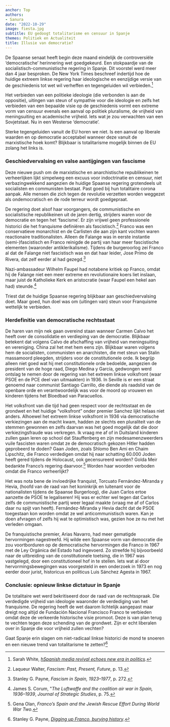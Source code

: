 ```yaml
---
anchor: Top
authors:
- Sanura
date: "2022-10-29"
image: fiesta.jpg
subtitle: EU gedoogt totalitarisme en censuur in Spanje
themes: Politiek en Actualiteit
title: Illusie van democratie?
---
```

De Spaanse senaat heeft begin deze maand eindelijk de controversiële ‘democratische’ herinnering wet goedgekeurd. Een stokpaardje van de socialistisch-communistische regering in Spanje. Dit voorstel werd meer dan 4 jaar besproken. De New York Times beschreef indertijd hoe de huidige extreem linkse regering haar ideologische en eenzijdige versie van de geschiedenis tot wet wil verheffen en tegengeluiden wil verbieden.[^1]

Het verbieden van een politieke ideologie (die verbonden is aan de oppositie), uitingen van steun of sympathie voor die ideologie en zelfs het verbieden van een bepaalde visie op de geschiedenis vormt een extreme vorm van censuur evenals een aanval op politiek pluralisme, de vrijheid van meningsuiting en academische vrijheid. Iets wat je zou verwachten van een Sovjetstaat. Nu in een Westerse ‘democratie’.

Sterke tegengeluiden vanuit de EU horen we niet. Is een aanval op liberale waarden en op democratie acceptabel wanneer deze vanuit de marxistische hoek komt? Blijkbaar is totalitarisme mogelijk binnen de EU zolang het links is. 

### Geschiedvervalsing en valse aantijgingen van fascisme

Deze nieuwe push om de marxistische en anarchistische republikeinen te verheerlijken lijkt simpelweg een excuus voor indoctrinatie en censuur, niet verbazingwekkend aangezien de huidige Spaanse regering grotendeels uit socialisten en communisten bestaat. Past goed bij hun totalitaire corona aanpak. Alle mensen die zich tegen de revolutie verzetten worden weggezet als ondemocratisch en de rode terreur wordt goedgepraat.

De regering doet alsof haar voorgangers, de communistische en socialistische republikeinen uit de jaren dertig, strijders waren voor de democratie en tegen het ‘fascisme’. Er zijn vrijwel geen professionele historici die het franquisme definiëren als fascistisch.[^2] Franco was een conservatieve monarchist en de Carlisten die aan zijn kant vochten waren reactionaire traditionalisten. Alleen de Falange was in eerste instantie (semi-)fascistisch en Franco reinigde de partij van haar meer fascistische elementen (waaronder antiklerikalisme). Tijdens de burgeroorlog zei Franco al dat de Falange niet fascistisch was en dat haar leider, Jose Primo de Rivera, dat zelf eerder al had gezegd.[^3]

Nazi-ambassadeur Wilhelm Faupel had notabene kritiek op Franco, omdat hij de Falange niet een meer extreme en revolutionaire koers liet inslaan, maar juist de Katholieke Kerk en aristocratie (waar Faupel een hekel aan had) steunde.[^4]

Triest dat de huidige Spaanse regering blijkbaar aan geschiedvervalsing doet. Maar goed, hun doel was om (uitingen van) steun voor Franquisme wettelijk te verbieden. 

### Herdefinitie van democratische rechtsstaat

De haren van mijn nek gaan overeind staan wanneer Carmen Calvo het heeft over de consolidatie en verdieping van de democratie. Blijkbaar betekent dat volgens Calvo de afschaffing van vrijheid van meningsuiting en vereniging. China zal het met hem eens zijn. Blijkbaar waren volgens hem de socialisten, communisten en anarchisten, die met steun van Stalin massamoord pleegden, strijders voor de constitutionele orde. Ik begrijp alleen niet goed wat hij met constitutionele orde bedoelde, aangezien de president van de hoge raad, Diego Medina y García, gedwongen werd ontslag te nemen door de regering van het extreem linkse volksfront (waar PSOE en de PCE deel van uitmaakten) in 1936. In Seville is er een straat genoemd naar communist Santiago Carrillo, die diende als raadslid van de openbare orde en verantwoordelijk was voor de moord op vrouwen en kinderen tijdens het Bloedbad van Paracuellos.

Het volksfront van die tijd had geen respect voor de rechtsstaat en de grondwet en het huidige “volksfront” onder premier Sanchez lijkt helaas niet anders.
Alhoewel het extreem linkse volksfront in 1936 via democratische verkiezingen aan de macht kwam, hadden ze slechts een pluraliteit van de stemmen gewonnen en zelfs daarvan was het goed mogelijk dat die door verkiezingsfraude was verkregen. Ik vraag me af of in Duitsland kinderen zullen gaan leren op school dat Stauffenberg en zijn medesamenzweerders vuile fascisten waren omdat ze de democratisch gekozen Hitler hadden geprobeerd te doden? Gaan Joden, zoals Shlomo Ben Ami en Chaim Lipschitz, die Franco verdedigen omdat hij naar schatting 60.000 Joden heeft gered tijdens de Holocaust, ook gecensureerd worden? Golda Meir bedankte Franco’s regering daarvoor.[^5]  Worden haar woorden verboden omdat die Franco verheerlijkt?

Het was nota bene de invloedrijke franquist, Torcuato Fernández-Miranda y Hevia, (hoofd van de raad van het koninkrijk en luitenant voor de nationalisten tijdens de Spaanse Burgerloog), die Juan Carlos ertoe aanzette de PSOE te legaliseren! Hij was er echter wel tegen dat Carlos zelfs de communistische partij weer legaal maakte (vraag me af of Carlos daar nu spijt van heeft). Fernández-Miranda y Hevia dacht dat de PSOE toegestaan kon worden omdat ze wel anticommunistisch waren. Kan je doen afvragen of zelfs hij wat te optimistisch was, gezien hoe ze nu met het verleden omgaan.

De franquistische premier, Arias Navarro, had meer gematigde hervormingen nagestreefd. Hij wilde een Spaanse vorm van democratie die zou voortborduren op de democratische hervormingen die Franco in 1967 met de Ley Orgánica del Estado had ingevoerd. Zo streefde hij bijvoorbeeld naar de uitbreiding van de constitutionele toetsing, die in 1967 was vastgelegd, door een constitutioneel hof in te stellen. Iets wat al door hervormingsbewegingen was voorgesteld in een onderzoek in 1973 en nog eerder door jurist, historicus en politicus Luis Sánchez Agesta in 1967.

### Conclusie: opnieuw linkse dictatuur in Spanje

De totalitaire wet werd bekritiseerd door de raad van de rechtsspraak. Die verdedigde vrijheid van ideologie waaronder de verdediging van het franquisme. De regering heeft de wet daarom lichtelijk aangepast maar dreigt nog altijd de Fundación Nacional Francisco Franco te verbieden omdat deze de verkeerde historische visie promoot. Deze is van plan terug te vechten tegen deze schending van de grondwet. Zijn er echt liberalen over in Spanje die voor vrijheid zullen vechten? 

Gaat Spanje erin slagen om niet-radicaal linkse historici de mond te snoeren en een nieuwe trend van totalitarisme te zetten?[^7]

[^1]: Sarah White, *[hSpanish media revival echoes new era in politics](ttps://www.nytimes.com/reuters/2020/09/09/world/europe/09reuters-spain-politics-franco.html)*.
[^2]: Laqueur Walter, *Fascism: Past, Present, Future*, p. 13.
[^3]: Stanley G. Payne, *Fascism in Spain, 1923–1977*, p. 272.
[^4]: James S. Corum, "*The Luftwaffe and the coalition air war in Spain, 1936–1939*, *Journal of Strategic Studies*, p. 75.
[^5]: Gena Olan, *Franco’s Spain and the Jewish Rescue Effort During World War Two*.
[^7]: Stanley G. Payne, *[Digging up Franco, burying history](https://thecritic.co.uk/issues/november-2019/digging-up-franco-burying-history/)*.
[^8]: Julius Ruiz, *[How I Became a Neo-Francoist Revisionist Historian Without Realising](http://www.cambridgeblog.org/2014/11/how-i-became-a-neo-francoist-revisionist-historian-without-realising/)*.
